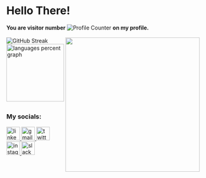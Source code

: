 <h1 align="left">Hello There!</h1>

<div>
  <strong>You are visitor number</strong>
  <img src="https://profile-counter.glitch.me/iamrishigandhi/count.svg?" alt="Profile Counter" />
  <strong>on my profile.</strong>
</div>
<br>
<div align="left">
  <img src="https://github-readme-streak-stats.herokuapp.com?user=iamrishigandhi&theme=vision-friendly-dark&hide_border=true&mode=daily&card_width=400" alt="GitHub Streak" />
  <img align = "right" height = "350" src = "https://media.giphy.com/media/v1.Y2lkPTc5MGI3NjExeGdhcGYwZDZsNm5ocGY4MWh4NXhsZngxenBsZm5jbHg5ZG9qaWFraSZlcD12MV9pbnRlcm5hbF9naWZfYnlfaWQmY3Q9Zw/5wWf7GZPPlIvA2DyR6o/giphy.gif" />
  
  <img src="https://github-readme-stats.vercel.app/api/top-langs?username=iamrishigandhi&locale=en&hide_title=false&layout=compact&card_width=350&langs_count=6&theme=vision-friendly-dark&hide_border=true" height="150" alt="languages percent graph" />
</div>

##

<div align="left">
  <h3>My socials:</h3>
  <a href="https://www.linkedin.com/in/iamrishigandhi/" target="_blank">
    <img src="https://img.shields.io/static/v1?message=LinkedIn&logo=linkedin&label=&color=0077B5&logoColor=white&labelColor=&style=for-the-badge" height="35" alt="linkedin logo"  />
  </a>
  <a href="mailto:rishigandhi2002@gmail.com" target="_blank">
    <img src="https://img.shields.io/static/v1?message=Gmail&logo=gmail&label=&color=c71610&logoColor=white&labelColor=&style=for-the-badge" height="35" alt="gmail logo"  />
  </a>
  <a href="https://twitter.com/i8rishigandhi" target="_blank">
    <img src="https://img.shields.io/static/v1?message=X&logo=twitter&label=&color=000000&logoColor=white&labelColor=&style=for-the-badge" height="35" alt="twitter logo"  />
  </a>
  <a href="https://www.instagram.com/iamrishigandhi/" target="_blank">
    <img src="https://img.shields.io/static/v1?message=Instagram&logo=instagram&label=&color=D62976&logoColor=white&labelColor=&style=for-the-badge" height="35" alt="instagram logo"  />
  </a>
  <img src="https://img.shields.io/static/v1?message=Slack&logo=slack&label=&color=185F34&logoColor=white&labelColor=&style=for-the-badge" height="35" alt="slack logo"  />
</div>
